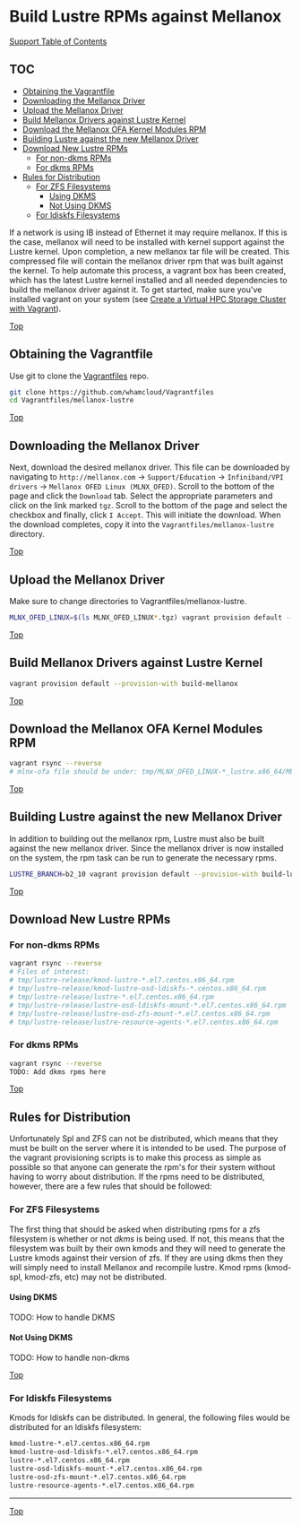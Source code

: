 # Build Lustre RPMs against Mellanox

[Support Table of Contents](TOC.md)

## TOC

- [Obtaining the Vagrantfile](#obtaining-the-vagrantfile)
- [Downloading the Mellanox Driver](#downloading-the-mellanox-driver)
- [Upload the Mellanox Driver](#upload-the-mellanox-driver)
- [Build Mellanox Drivers against Lustre Kernel](#build-mellanox-drivers-against-lustre-kernel)
- [Download the Mellanox OFA Kernel Modules RPM](#download-the-mellanox-ofa-kernel-modules-rpm)
- [Building Lustre against the new Mellanox Driver](#building-lustre-against-the-new-mellanox-driver)
- [Download New Lustre RPMs](#download-new-lustre-rpms)
  - [For non-dkms RPMs](#for-non-dkms-rpms)
  - [For dkms RPMs](#for-dkms-rpms)
- [Rules for Distribution](#rules-for-distribution)
  - [For ZFS Filesystems](#for-zfs-filesystems)
    - [Using DKMS](#using-dkms)
    - [Not Using DKMS](#not-using-dkms)
  - [For ldiskfs Filesystems](#for-ldiskfs-filesystems)

If a network is using IB instead of Ethernet it may require mellanox. If this is the case, mellanox will need to be installed with kernel support against the Lustre kernel. Upon completion, a new mellanox tar file will be created. This compressed file will contain the mellanox driver rpm that was built against the kernel. To help automate this process, a vagrant box has been created, which has the latest Lustre kernel installed and all needed dependencies to build the mellanox driver against it. To get started, make sure you've installed vagrant on your system (see [Create a Virtual HPC Storage Cluster with Vagrant](https://github.com/whamcloud/Vagrantfiles)).

[Top](#build-lustre-rpms-against-mellanox)

## Obtaining the Vagrantfile

Use git to clone the [Vagrantfiles](https://github.com/whamcloud/Vagrantfiles) repo.

```bash
git clone https://github.com/whamcloud/Vagrantfiles
cd Vagrantfiles/mellanox-lustre
```

[Top](#build-lustre-rpms-against-mellanox)

## Downloading the Mellanox Driver

Next, download the desired mellanox driver. This file can be downloaded by navigating to `http://mellanox.com` -> `Support/Education` -> `Infiniband/VPI drivers` -> `Mellanox OFED Linux (MLNX_OFED)`. Scroll to the bottom of the page and click the `Download` tab. Select the appropriate parameters and click on the link marked `tgz`. Scroll to the bottom of the page and select the checkbox and finally, click `I Accept`. This will initiate the download. When the download completes, copy it into the `Vagrantfiles/mellanox-lustre` directory. 

[Top](#build-lustre-rpms-against-mellanox)

## Upload the Mellanox Driver

Make sure to change directories to Vagrantfiles/mellanox-lustre.

```bash
MLNX_OFED_LINUX=$(ls MLNX_OFED_LINUX*.tgz) vagrant provision default --provision-with upload-mellanox
```

[Top](#build-lustre-rpms-against-mellanox)

## Build Mellanox Drivers against Lustre Kernel

```bash
vagrant provision default --provision-with build-mellanox
```

[Top](#build-lustre-rpms-against-mellanox)

## Download the Mellanox OFA Kernel Modules RPM

```bash
vagrant rsync --reverse
# mlnx-ofa file should be under: tmp/MLNX_OFED_LINUX-*_lustre.x86_64/MLNX_OFED_LINUX-*-ext/RPMS/mlnx-ofa_kernel-modules-*_lustre*.rpm
```

[Top](#build-lustre-rpms-against-mellanox)

## Building Lustre against the new Mellanox Driver

In addition to building out the mellanox rpm, Lustre must also be built against the new mellanox driver. Since the mellanox driver is now installed on the system, the rpm task can be run to generate the necessary rpms.

```bash
LUSTRE_BRANCH=b2_10 vagrant provision default --provision-with build-lustre-rpms
```

[Top](#build-lustre-rpms-against-mellanox)

## Download New Lustre RPMs

### For non-dkms RPMs

```bash
vagrant rsync --reverse
# Files of interest: 
# tmp/lustre-release/kmod-lustre-*.el7.centos.x86_64.rpm
# tmp/lustre-release/kmod-lustre-osd-ldiskfs-*.centos.x86_64.rpm
# tmp/lustre-release/lustre-*.el7.centos.x86_64.rpm
# tmp/lustre-release/lustre-osd-ldiskfs-mount-*.el7.centos.x86_64.rpm
# tmp/lustre-release/lustre-osd-zfs-mount-*.el7.centos.x86_64.rpm
# tmp/lustre-release/lustre-resource-agents-*.el7.centos.x86_64.rpm
```

### For dkms RPMs

```bash
vagrant rsync --reverse
TODO: Add dkms rpms here
```

[Top](#build-lustre-rpms-against-mellanox)

## Rules for Distribution

Unfortunately Spl and ZFS can not be distributed, which means that they must be built on the server where it is intended to be used. The purpose of the vagrant provisioning scripts is to make this process as simple as possible so that anyone can generate the rpm's for their system without having to worry about distribution. If the rpms need to be distributed, however, there are a few rules that should be followed:

### For ZFS Filesystems

The first thing that should be asked when distributing rpms for a zfs filesystem is whether or not *dkms* is being used. If not, this means that the filesystem was built by their own kmods and they will need to generate the Lustre kmods against their version of zfs. If they are using dkms then they will simply need to install Mellanox and recompile lustre. Kmod rpms (kmod-spl, kmod-zfs, etc) may not be distributed. 

#### Using DKMS

TODO: How to handle DKMS

#### Not Using DKMS

TODO: How to handle non-dkms

[Top](#build-lustre-rpms-against-mellanox)

### For ldiskfs Filesystems

Kmods for ldiskfs can be distributed. In general, the following files would be distributed for an ldiskfs filesystem:

```bash
kmod-lustre-*.el7.centos.x86_64.rpm
kmod-lustre-osd-ldiskfs-*.el7.centos.x86_64.rpm
lustre-*.el7.centos.x86_64.rpm
lustre-osd-ldiskfs-mount-*.el7.centos.x86_64.rpm
lustre-osd-zfs-mount-*.el7.centos.x86_64.rpm
lustre-resource-agents-*.el7.centos.x86_64.rpm
```

---

[Top](#build-lustre-rpms-against-mellanox)
